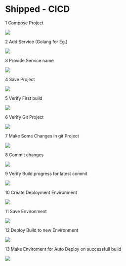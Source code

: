 # Shipped - CICD

1 Compose Project

![](posts/files/shipped-cicd/assets/1.PNG)

2 Add Service (Golang for Eg.)

![](posts/files/shipped-cicd/assets/2.PNG)

3 Provide Service name 

![](posts/files/shipped-cicd/assets/3.PNG)

4 Save Project

![](posts/files/shipped-cicd/assets/4.PNG)

5 Verify First build

![](posts/files/shipped-cicd/assets/5.PNG)

6 Verify Git Project

![](posts/files/shipped-cicd/assets/6.PNG)

7 Make Some Changes in git Project

![](posts/files/shipped-cicd/assets/7.PNG)

8 Commit changes

![](posts/files/shipped-cicd/assets/8.PNG)

9 Verify Build progress for latest commit

![](posts/files/shipped-cicd/assets/9.PNG)

10 Create Deployment Environment

![](posts/files/shipped-cicd/assets/10.PNG)

11 Save Environment

![](posts/files/shipped-cicd/assets/11.PNG)

12 Deploy Build to new Environment

![](posts/files/shipped-cicd/assets/12.PNG)

13 Make Enviroment for Auto Deploy on successfull build

![](posts/files/shipped-cicd/assets/13.PNG)
